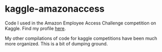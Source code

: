 kaggle-amazonaccess
===================

Code I used in the Amazon Employee Access Challenge competition on Kaggle. Find my profile [here](http://www.kaggle.com/users/25160/proth).

My other compilations of code for kaggle competitions have been much more organized. This is a bit of dumping ground.

